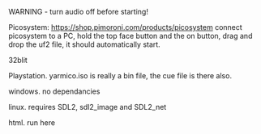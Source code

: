

WARNING - turn audio off before starting!

Picosystem: https://shop.pimoroni.com/products/picosystem
connect picosystem to a PC, hold the top face button and the on button, drag and drop the uf2 file, it should automatically start.

32blit


Playstation.
yarmico.iso is really a bin file, the cue file is there also.

windows.
no dependancies


linux.
requires SDL2, sdl2_image and SDL2_net

html.
run here

